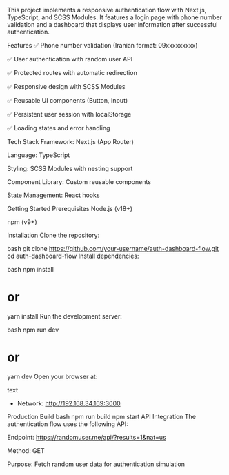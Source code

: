 This project implements a responsive authentication flow with Next.js, TypeScript, and SCSS Modules. It features a login page with phone number validation and a dashboard that displays user information after successful authentication.

Features
✅ Phone number validation (Iranian format: 09xxxxxxxxx)

✅ User authentication with random user API

✅ Protected routes with automatic redirection

✅ Responsive design with SCSS Modules

✅ Reusable UI components (Button, Input)

✅ Persistent user session with localStorage

✅ Loading states and error handling

Tech Stack
Framework: Next.js (App Router)

Language: TypeScript

Styling: SCSS Modules with nesting support

Component Library: Custom reusable components

State Management: React hooks

Getting Started
Prerequisites
Node.js (v18+)

npm (v9+)

Installation
Clone the repository:

bash
git clone https://github.com/your-username/auth-dashboard-flow.git
cd auth-dashboard-flow
Install dependencies:

bash
npm install
# or
yarn install
Run the development server:

bash
npm run dev
# or
yarn dev
Open your browser at:

text
- Network:      http://192.168.34.169:3000

Production Build
bash
npm run build
npm start
API Integration
The authentication flow uses the following API:

Endpoint: https://randomuser.me/api/?results=1&nat=us

Method: GET

Purpose: Fetch random user data for authentication simulation

